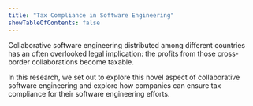 ```yaml
---
title: "Tax Compliance in Software Engineering"
showTableOfContents: false
---
```


Collaborative software engineering distributed among different countries has an often overlooked legal implication: the profits from those cross-border collaborations become taxable.

In this research, we set out to explore this novel aspect of collaborative software engineering and explore how companies can ensure tax compliance for their software engineering efforts.

